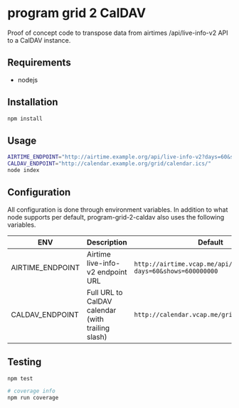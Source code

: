 # program grid 2 CalDAV

Proof of concept code to transpose data from airtimes /api/live-info-v2 API to a CalDAV instance.

## Requirements

* nodejs

## Installation

```bash
npm install
```

## Usage

```bash
AIRTIME_ENDPOINT="http://airtime.example.org/api/live-info-v2?days=60&shows=600000000"
CALDAV_ENDPOINT="http://calendar.example.org/grid/calendar.ics/"
node index
```

## Configuration

All configuration is done through environment variables. In addition to what node supports per default, program-grid-2-caldav also
uses the following variables.

| ENV | Description | Default |
| --- | ----------- | ------- |
| AIRTIME_ENDPOINT | Airtime live-info-v2 endpoint URL | `http://airtime.vcap.me/api/live-info-v2?days=60&shows=600000000`
| CALDAV_ENDPOINT | Full URL to CalDAV calendar (with trailing slash) | `http://calendar.vcap.me/grid/calendar.ics/`

## Testing

```bash
npm test

# coverage info
npm run coverage
```
